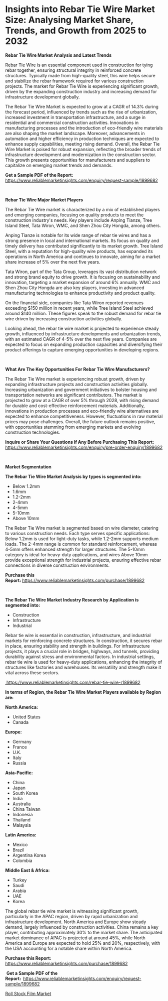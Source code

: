 <p><h1>Insights into Rebar Tie Wire Market Size: Analysing Market Share, Trends, and Growth from 2025 to 2032</h1></p><p><strong>Rebar Tie Wire Market Analysis and Latest Trends</strong></p>
<p><p>Rebar Tie Wire is an essential component used in construction for tying rebar together, ensuring structural integrity in reinforced concrete structures. Typically made from high-quality steel, this wire helps secure and stabilize the rebar framework required for various construction projects. The market for Rebar Tie Wire is experiencing significant growth, driven by the expanding construction industry and increasing demand for infrastructure development globally.</p><p>The Rebar Tie Wire Market is expected to grow at a CAGR of 14.3% during the forecast period, influenced by trends such as the rise of urbanization, increased investment in transportation infrastructure, and a surge in residential and commercial construction activities. Innovations in manufacturing processes and the introduction of eco-friendly wire materials are also shaping the market landscape. Moreover, advancements in automation and higher efficiency in production techniques are expected to enhance supply capabilities, meeting rising demand. Overall, the Rebar Tie Wire Market is poised for robust expansion, reflecting the broader trends of infrastructure development and modernization in the construction sector. This growth presents opportunities for manufacturers and suppliers to capitalize on emerging market trends and demands.</p></p>
<p><strong>Get a Sample PDF of the Report:&nbsp;</strong> <a href="https://www.reliablemarketinsights.com/enquiry/request-sample/1899682?utm_campaign=2632&utm_medium=2&utm_source=Github&utm_content=ia&utm_term=01042025&utm_id=rebar-tie-wire">https://www.reliablemarketinsights.com/enquiry/request-sample/1899682</a></p>
<p>&nbsp;</p>
<p><strong>Rebar Tie Wire Major Market Players</strong></p>
<p><p>The Rebar Tie Wire market is characterized by a mix of established players and emerging companies, focusing on quality products to meet the construction industry's needs. Key players include Anping Tianze, Tree Island Steel, Tata Wiron, WMC, and Shen Zhou City Hongda, among others. </p><p>Anping Tianze is notable for its wide range of rebar tie wires and has a strong presence in local and international markets. Its focus on quality and timely delivery has contributed significantly to its market growth. Tree Island Steel, with a reputation for high-quality wire products, has expanded its operations in North America and continues to innovate, aiming for a market share increase of 5% over the next five years.</p><p>Tata Wiron, part of the Tata Group, leverages its vast distribution network and strong brand equity to drive growth. It is focusing on sustainability and innovation, targeting a market expansion of around 6% annually. WMC and Shen Zhou City Hongda are also key players, investing in advanced manufacturing technologies to enhance productivity and product quality.</p><p>On the financial side, companies like Tata Wiron reported revenues exceeding $150 million in recent years, while Tree Island Steel achieved around $140 million. These figures speak to the robust demand for rebar tie wire driven by increasing construction activities globally.</p><p>Looking ahead, the rebar tie wire market is projected to experience steady growth, influenced by infrastructure developments and urbanization trends, with an estimated CAGR of 4-5% over the next five years. Companies are expected to focus on expanding production capacities and diversifying their product offerings to capture emerging opportunities in developing regions.</p></p>
<p>&nbsp;</p>
<p><strong>What Are The Key Opportunities For Rebar Tie Wire Manufacturers?</strong></p>
<p><p>The Rebar Tie Wire market is experiencing robust growth, driven by expanding infrastructure projects and construction activities globally. Increasing urbanization and government initiatives to bolster housing and transportation networks are significant contributors. The market is projected to grow at a CAGR of over 5% through 2028, with rising demand for durable and cost-effective reinforcement materials. Additionally, innovations in production processes and eco-friendly wire alternatives are expected to enhance competitiveness. However, fluctuations in raw material prices may pose challenges. Overall, the future outlook remains positive, with opportunities stemming from emerging markets and evolving construction technologies.</p></p>
<p><strong>Inquire or Share Your Questions If Any Before Purchasing This Report:</strong> <a href="https://www.reliablemarketinsights.com/enquiry/pre-order-enquiry/1899682?utm_campaign=2632&utm_medium=2&utm_source=Github&utm_content=ia&utm_term=01042025&utm_id=rebar-tie-wire">https://www.reliablemarketinsights.com/enquiry/pre-order-enquiry/1899682</a></p>
<p>&nbsp;</p>
<p><strong>Market Segmentation</strong></p>
<p><strong>The Rebar Tie Wire Market Analysis by types is segmented into:</strong></p>
<p><ul><li>Below 1.2mm</li><li>1.6mm</li><li>1.2-2mm</li><li>2-4mm</li><li>4-5mm</li><li>5-10mm</li><li>Above 10mm</li></ul></p>
<p><p>The Rebar Tie Wire market is segmented based on wire diameter, catering to various construction needs. Each type serves specific applications: Below 1.2mm is used for light-duty tasks, while 1.2-2mm supports medium loads. The 2-4mm range is common for standard reinforcement, whereas 4-5mm offers enhanced strength for larger structures. The 5-10mm category is ideal for heavy-duty applications, and wires Above 10mm provide exceptional strength for industrial projects, ensuring effective rebar connections in diverse construction environments.</p></p>
<p><strong>Purchase this Report:&nbsp;</strong><a href="https://www.reliablemarketinsights.com/purchase/1899682?utm_campaign=2632&utm_medium=2&utm_source=Github&utm_content=ia&utm_term=01042025&utm_id=rebar-tie-wire">https://www.reliablemarketinsights.com/purchase/1899682</a></p>
<p>&nbsp;</p>
<p><strong>The Rebar Tie Wire Market Industry Research by Application is segmented into:</strong></p>
<p><ul><li>Construction</li><li>Infrastructure</li><li>Industrial</li></ul></p>
<p><p>Rebar tie wire is essential in construction, infrastructure, and industrial markets for reinforcing concrete structures. In construction, it secures rebar in place, ensuring stability and strength in buildings. For infrastructure projects, it plays a crucial role in bridges, highways, and tunnels, providing durability against stress and environmental factors. In industrial settings, rebar tie wire is used for heavy-duty applications, enhancing the integrity of structures like factories and warehouses. Its versatility and strength make it vital across these sectors.</p></p>
<p><a href="https://www.reliablemarketinsights.com/rebar-tie-wire-r1899682?utm_campaign=2632&utm_medium=2&utm_source=Github&utm_content=ia&utm_term=01042025&utm_id=rebar-tie-wire">&nbsp;https://www.reliablemarketinsights.com/rebar-tie-wire-r1899682</a></p>
<p><strong>In terms of Region, the Rebar Tie Wire Market Players available by Region are:</strong></p>
<p>
    <p> <strong> North America: </strong>
        <ul>
            <li>United States</li>
            <li>Canada</li>
        </ul>
        </p> 
    <p> <strong> Europe: </strong>
        <ul>
            <li>Germany</li>
            <li>France</li>
            <li>U.K.</li>
            <li>Italy</li>
            <li>Russia</li>
        </ul>
        </p> 
    <p> <strong> Asia-Pacific: </strong>
        <ul>
            <li>China</li>
            <li>Japan</li>
            <li>South Korea</li>
            <li>India</li>
            <li>Australia</li>
            <li>China Taiwan</li>
            <li>Indonesia</li>
            <li>Thailand</li>
            <li>Malaysia</li>
        </ul>
        </p> 
    <p> <strong> Latin America: </strong>
        <ul>
            <li>Mexico</li>
            <li>Brazil</li>
            <li>Argentina Korea</li>
            <li>Colombia</li>
        </ul>
        </p> 
    <p> <strong> Middle East & Africa: </strong>
        <ul>
            <li>Turkey</li>
            <li>Saudi</li>
            <li>Arabia</li>
            <li>UAE</li>
            <li>Korea</li>
        </ul>
    </p>
    </p>
<p><p>The global rebar tie wire market is witnessing significant growth, particularly in the APAC region, driven by rapid urbanization and infrastructure development. North America and Europe show steady demand, largely influenced by construction activities. China remains a key player, contributing approximately 30% to the market share. The anticipated market dominance of APAC is projected at around 45%, while North America and Europe are expected to hold 25% and 20%, respectively, with the USA accounting for a notable share within North America.</p></p>
<p><strong>Purchase this Report: </strong><a href="https://www.reliablemarketinsights.com/purchase/1899682?utm_campaign=2632&utm_medium=2&utm_source=Github&utm_content=ia&utm_term=01042025&utm_id=rebar-tie-wire">https://www.reliablemarketinsights.com/purchase/1899682</a></p>
<p>&nbsp;<strong>Get a Sample PDF of the Report:&nbsp;&nbsp;</strong><a href="https://www.reliablemarketinsights.com/enquiry/request-sample/1899682?utm_campaign=2632&utm_medium=2&utm_source=Github&utm_content=ia&utm_term=01042025&utm_id=rebar-tie-wire">https://www.reliablemarketinsights.com/enquiry/request-sample/1899682</a></p>
<p><strong></strong></p>
<p><p><a href="https://github.com/sungbruington660/Market-Research-Report-List-1/blob/main/roll-stock-film-market.md?utm_campaign=2632&utm_medium=2&utm_source=Github&utm_content=ia&utm_term=01042025&utm_id=rebar-tie-wire">Roll Stock Film Market</a></p></p>